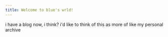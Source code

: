 ```yaml
---
title: Welcome to blue's wrld!
---
```

i have a blog now, i think? i'd like to think of this as more of like my personal archive
